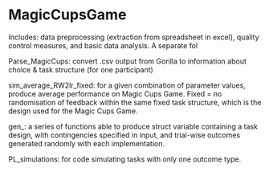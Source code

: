 # MagicCupsGame
Includes: data preprocessing (extraction from spreadsheet in excel), quality control measures, and basic data analysis. A separate fol

Parse_MagicCups: convert .csv output from Gorilla to information about choice & task structure (for one participant)

sim_average_RW2lr_fixed: for a given combination of parameter values, produce average performance on Magic Cups Game. Fixed = no randomisation of feedback within the same fixed task structure, which is the design used for the Magic Cups Game.

gen_: a series of functions able to produce struct variable containing a task design, with contingencies specified in input, and trial-wise outcomes generated randomly with each implementation.

PL_simulations: for code simulating tasks with only one outcome type.
